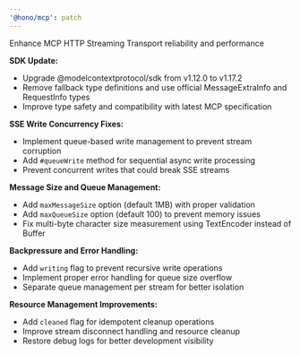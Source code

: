 ```yaml
---
'@hono/mcp': patch
---
```


Enhance MCP HTTP Streaming Transport reliability and performance

**SDK Update:**
- Upgrade @modelcontextprotocol/sdk from v1.12.0 to v1.17.2
- Remove fallback type definitions and use official MessageExtraInfo and RequestInfo types
- Improve type safety and compatibility with latest MCP specification

**SSE Write Concurrency Fixes:**
- Implement queue-based write management to prevent stream corruption
- Add `#queueWrite` method for sequential async write processing
- Prevent concurrent writes that could break SSE streams

**Message Size and Queue Management:**
- Add `maxMessageSize` option (default 1MB) with proper validation
- Add `maxQueueSize` option (default 100) to prevent memory issues
- Fix multi-byte character size measurement using TextEncoder instead of Buffer

**Backpressure and Error Handling:**
- Add `writing` flag to prevent recursive write operations
- Implement proper error handling for queue size overflow
- Separate queue management per stream for better isolation

**Resource Management Improvements:**
- Add `cleaned` flag for idempotent cleanup operations
- Improve stream disconnect handling and resource cleanup
- Restore debug logs for better development visibility
